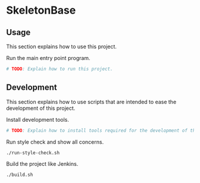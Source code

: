 # SkeletonBase

## Usage

This section explains how to use this project.

Run the main entry point program.

```sh
# TODO: Explain how to run this project.
```


## Development

This section explains how to use scripts that are intended to ease the development of this project.

Install development tools.

```sh
# TODO: Explain how to install tools required for the development of this project.
```

Run style check and show all concerns.

```sh
./run-style-check.sh
```

Build the project like Jenkins.

```sh
./build.sh
```
